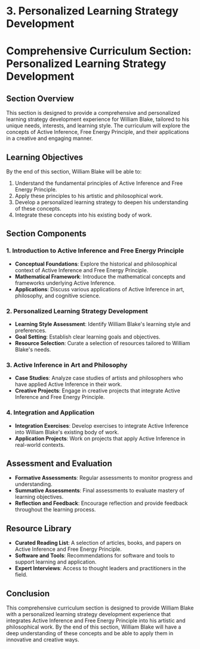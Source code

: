 # 3. Personalized Learning Strategy Development

# Comprehensive Curriculum Section: Personalized Learning Strategy Development

## Section Overview
This section is designed to provide a comprehensive and personalized learning strategy development experience for William Blake, tailored to his unique needs, interests, and learning style. The curriculum will explore the concepts of Active Inference, Free Energy Principle, and their applications in a creative and engaging manner.

## Learning Objectives
By the end of this section, William Blake will be able to:
1. Understand the fundamental principles of Active Inference and Free Energy Principle.
2. Apply these principles to his artistic and philosophical work.
3. Develop a personalized learning strategy to deepen his understanding of these concepts.
4. Integrate these concepts into his existing body of work.

## Section Components

### 1. Introduction to Active Inference and Free Energy Principle
- **Conceptual Foundations**: Explore the historical and philosophical context of Active Inference and Free Energy Principle.
- **Mathematical Framework**: Introduce the mathematical concepts and frameworks underlying Active Inference.
- **Applications**: Discuss various applications of Active Inference in art, philosophy, and cognitive science.

### 2. Personalized Learning Strategy Development
- **Learning Style Assessment**: Identify William Blake's learning style and preferences.
- **Goal Setting**: Establish clear learning goals and objectives.
- **Resource Selection**: Curate a selection of resources tailored to William Blake's needs.

### 3. Active Inference in Art and Philosophy
- **Case Studies**: Analyze case studies of artists and philosophers who have applied Active Inference in their work.
- **Creative Projects**: Engage in creative projects that integrate Active Inference and Free Energy Principle.

### 4. Integration and Application
- **Integration Exercises**: Develop exercises to integrate Active Inference into William Blake's existing body of work.
- **Application Projects**: Work on projects that apply Active Inference in real-world contexts.

## Assessment and Evaluation
- **Formative Assessments**: Regular assessments to monitor progress and understanding.
- **Summative Assessments**: Final assessments to evaluate mastery of learning objectives.
- **Reflection and Feedback**: Encourage reflection and provide feedback throughout the learning process.

## Resource Library
- **Curated Reading List**: A selection of articles, books, and papers on Active Inference and Free Energy Principle.
- **Software and Tools**: Recommendations for software and tools to support learning and application.
- **Expert Interviews**: Access to thought leaders and practitioners in the field.

## Conclusion
This comprehensive curriculum section is designed to provide William Blake with a personalized learning strategy development experience that integrates Active Inference and Free Energy Principle into his artistic and philosophical work. By the end of this section, William Blake will have a deep understanding of these concepts and be able to apply them in innovative and creative ways.